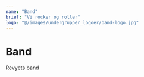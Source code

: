 ```yaml
---
name: "Band"
brief: "Vi rocker og roller"
logo: "@/images/undergrupper_logoer/band-logo.jpg"
---
```


# Band

Revyets band
